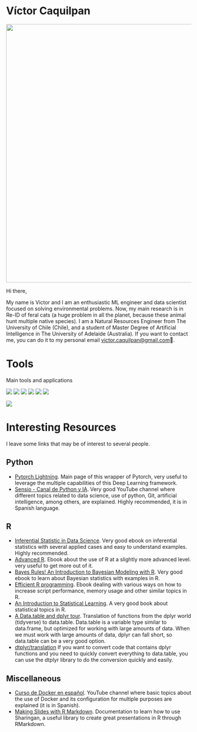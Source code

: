 # Víctor Caquilpan

<p align="center">
<img src="https://miro.medium.com/max/1200/1*008eIu9lG7QVmhGNNy9RpA.jpeg" width="700px">
</p>

Hi there, 

My name is Victor and I am an enthusiastic ML engineer and data scientist focused on solving environmental problems. Now, my main research is in Re-ID of feral cats (a huge problem in all the planet, because these animal hunt multiple native species). I am a Natural Resources Engineer from The University of Chile (Chile), and a student of Master Degree of Artificial Intelligence in The University of Adelaide (Australia). If you want to contact me, you can do it to my personal email victor.caquilpan@gmail.com🌱.

# Tools

Main tools and applications

![](https://img.shields.io/badge/OS-Linux-informational?style=flat&logo=<LOGO_NAME>&logoColor=white&color=2bbc8a) ![](https://img.shields.io/badge/OS-Windows-informational?style=flat&logo=<LOGO_NAME>&logoColor=white&color=2bbc8a) ![](https://img.shields.io/badge/Code-Python-informational?style=flat&logo=<LOGO_NAME>&logoColor=white&color=green) ![](https://img.shields.io/badge/Code-R-informational?style=flat&logo=<LOGO_NAME>&logoColor=white&color=green) ![](https://img.shields.io/badge/Code-SQL-informational?style=flat&logo=<LOGO_NAME>&logoColor=white&color=green) ![](https://img.shields.io/badge/Tools-PowerBI-informational?style=flat&logo=<LOGO_NAME>&logoColor=white&color=orange)

![](https://img.shields.io/badge/Pytorch%20Lightning%20-%20https%3A%2F%2Flightning.ai%2F)

# Interesting Resources

I leave some links that may be of interest to several people. 

## Python

* [Pytorch Lightning](https://lightning.ai/). Main page of this wrapper of Pytorch, very useful to leverage the multiple capabilities of this Deep Learning framework.
* [Sensio - Canal de Python y IA](https://www.youtube.com/c/sensio-ia). Very good YouTube channel where different topics related to data science, use of python, Git, artificial intelligence, among others, are explained. Highly recommended, it is in Spanish language.

## R

* [Inferential Statistic in Data Science](https://moderndive.com/). Very good ebook on inferential statistics with several applied cases and easy to understand examples. Highly recommended.
* [Advanced R](https://adv-r.hadley.nz/). Ebook about the use of R at a slightly more advanced level. very useful to get more out of it.
* [Bayes Rules! An Introduction to Bayesian Modeling with R](https://www.bayesrulesbook.com/). Very good ebook to learn about Bayesian statistics with examples in R.
* [Efficient R programming](https://csgillespie.github.io/efficientR/). Ebook dealing with various ways on how to increase script performance, memory usage and other similar topics in R.
* [An Introduction to Statistical Learning](https://www.statlearning.com/). A very good book about statistical topics in R.
* [A Data.table and dplyr tour](https://atrebas.github.io/post/2019-03-03-datatable-dplyr/). Translation of functions from the dplyr world (tidyverse) to data.table. Data.table is a variable type similar to data.frame, but optimized for working with large amounts of data. When we must work with large amounts of data, dplyr can fall short, so data.table can be a very good option.
* [dtplyr/translation](https://dtplyr.tidyverse.org/articles/translation.html) If you want to convert code that contains dplyr functions and you need to quickly convert everything to data.table, you can use the dtplyr library to do the conversion quickly and easily.

## Miscellaneous

* [Curso de Docker en español](https://www.youtube.com/watch?v=UZpyvK6UGFo&list=PLqRCtm0kbeHAep1hc7yW-EZQoAJqSTgD-). YouTube channel where basic topics about the use of Docker and its configuration for multiple purposes are explained (it is in Spanish).
* [Making Slides with R Markdown](https://arm.rbind.io/slides/xaringan.html#5). Documentation to learn how to use Sharingan, a useful library to create great presentations in R through RMarkdown.
